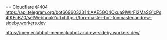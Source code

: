 == Cloudflare  @404
https://api.telegram.org/bot6696032314:AAE5GO4Oxua9IWIrFl2MaSG1cPs4tKEcBZ0/setWebhook?url=https://ton-master-bot-tonmaster.andrew-sideby.workers.dev




https://memeclubbot-memeclubbot.andrew-sideby.workers.dev/